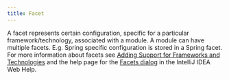 ```yaml
---
title: Facet
---
```


A facet represents certain configuration, specific for a particular framework/technology, associated with a module. 
A module can have multiple facets. E.g. Spring specific configuration is stored in a Spring facet.
For more information about facets see [Adding Support for Frameworks and Technologies](https://www.jetbrains.com/help/idea/configuring-projects.html#add-support-for-frameworks-technologies) and the help page for the [Facets dialog](https://www.jetbrains.com/help/idea/facets.html) in the IntelliJ IDEA Web Help.
